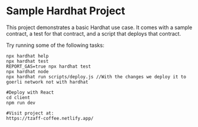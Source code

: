 # Sample Hardhat Project

This project demonstrates a basic Hardhat use case. It comes with a sample contract, a test for that contract, and a script that deploys that contract.

Try running some of the following tasks:

```shell
npx hardhat help
npx hardhat test
REPORT_GAS=true npx hardhat test
npx hardhat node
npx hardhat run scripts/deploy.js //With the changes we deploy it to goerli network not with hardhat

#Deploy with React 
cd client
npm run dev

#Visit project at:
https://tzaff-coffee.netlify.app/
```

